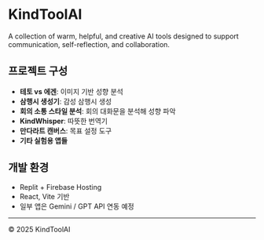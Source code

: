 # KindToolAI

A collection of warm, helpful, and creative AI tools designed to support communication, self-reflection, and collaboration.

## 프로젝트 구성
- **테토 vs 에겐**: 이미지 기반 성향 분석
- **삼행시 생성기**: 감성 삼행시 생성
- **회의 소통 스타일 분석**: 회의 대화문을 분석해 성향 파악
- **KindWhisper**: 따뜻한 번역기
- **만다라트 캔버스**: 목표 설정 도구
- **기타 실험용 앱들**

## 개발 환경
- Replit + Firebase Hosting
- React, Vite 기반
- 일부 앱은 Gemini / GPT API 연동 예정

---

© 2025 KindToolAI
